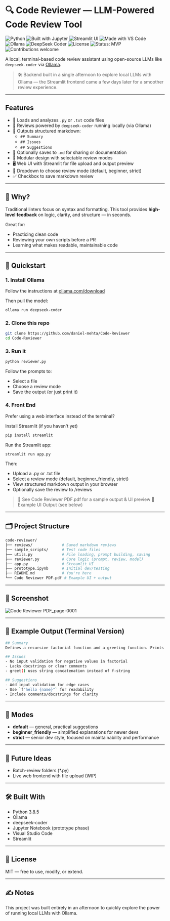 # 🔍 Code Reviewer — LLM-Powered Code Review Tool
![Python](https://img.shields.io/badge/python-3.8-blue)
![Built with Jupyter](https://img.shields.io/badge/built%20with-Jupyter-orange)
![Streamlit UI](https://img.shields.io/badge/UI-Streamlit-red)
![Made with VS Code](https://img.shields.io/badge/made%20with-VS%20Code-1f425f.svg)
![Ollama](https://img.shields.io/badge/LLM-Ollama-green)
![DeepSeek Coder](https://img.shields.io/badge/Model-DeepSeek--Coder-blueviolet)
![License](https://img.shields.io/badge/license-MIT-green)
![Status: MVP](https://img.shields.io/badge/status-MVP-yellow)
![Contributions welcome](https://img.shields.io/badge/contributions-welcome-brightgreen)




A local, terminal-based code review assistant using open-source LLMs like `deepseek-coder` via [Ollama](https://ollama.com).

> 🛠️ Backend built in a single afternoon to explore local LLMs with Ollama — the Streamlit frontend came a few days later for a smoother review experience.

---

## Features

- 🧾 Loads and analyzes `.py` or `.txt` code files
- 🤖 Reviews powered by `deepseek-coder` running locally (via Ollama)
- 📝 Outputs structured markdown:
  - `## Summary`
  - `## Issues`
  - `## Suggestions`
- 💾 Optionally saves to `.md` for sharing or documentation
- 🔁 Modular design with selectable review modes
- 🖥️ Web UI with Streamlit for file upload and output preview
- 🔘 Dropdown to choose review mode (default, beginner, strict)
- ✅ Checkbox to save markdown review



---

## 🧠 Why?

Traditional linters focus on syntax and formatting. This tool provides **high-level feedback** on logic, clarity, and structure — in seconds.

Great for:
- Practicing clean code
- Reviewing your own scripts before a PR
- Learning what makes readable, maintainable code

---

## 🚀 Quickstart

### 1. Install Ollama

Follow the instructions at [ollama.com/download](https://ollama.com/download)

Then pull the model:

```bash
ollama run deepseek-coder
```

### 2. Clone this repo
```bash
git clone https://github.com/daniel-mehta/Code-Reviewer
cd Code-Reviewer
```

### 3. Run it
```bash
python reviewer.py
```
Follow the prompts to:
- Select a file
- Choose a review mode
- Save the output (or just print it)

### 4. Front End

Prefer using a web interface instead of the terminal?

Install Streamlit (if you haven't yet)
```bash
pip install streamlit
```

Run the Streamlit app:
```bash
streamlit run app.py
```
Then:
- Upload a .py or .txt file
- Select a review mode (default, beginner_friendly, strict)
- View structured markdown output in your browser
- Optionally save the review to /reviews

> 📄 See Code Reviewer PDF.pdf for a sample output & UI preview
> 📸 Example UI Output (see below)
---
## 🗂 Project Structure
```bash
code-reviewer/
├── reviews/             # Saved markdown reviews
├── sample_scripts/      # Test code files
├── utils.py             # File loading, prompt building, saving
├── reviewer.py          # Core logic (prompt, review, model)
├── app.py               # Streamlit UI
├── prototype.ipynb      # Initial dev/testing
├── README.md            # You're here
└── Code Reviewer PDF.pdf # Example UI + output

```
---
## 📸 Screenshot

![Code Reviewer PDF_page-0001](https://github.com/user-attachments/assets/563cc821-2347-483d-a960-87026b100072)

---
## 🧪 Example Output (Terminal Version)
```bash
## Summary
Defines a recursive factorial function and a greeting function. Prints the result of both.

## Issues
- No input validation for negative values in factorial
- Lacks docstrings or clear comments
- greet() uses string concatenation instead of f-string

## Suggestions
- Add input validation for edge cases
- Use `f"hello {name}"` for readability
- Include comments/docstrings for clarity
```
---
## 🧩 Modes
- **default** — general, practical suggestions
- **beginner_friendly** — simplified explanations for newer devs
- **strict** — senior dev style, focused on maintainability and performance
---
## 🌱 Future Ideas
- Batch-review folders (*.py)
- Live web frontend with file upload (WIP)
---
## 🛠 Built With
- Python 3.8.5
- Ollama
- deepseek-coder
- Jupyter Notebook (prototype phase)
- Visual Studio Code
- Streamlit
---
## 📄 License
MIT — free to use, modify, or extend.

---
## ✍️ Notes
This project was built entirely in an afternoon to quickly explore the power of running local LLMs with Ollama.

